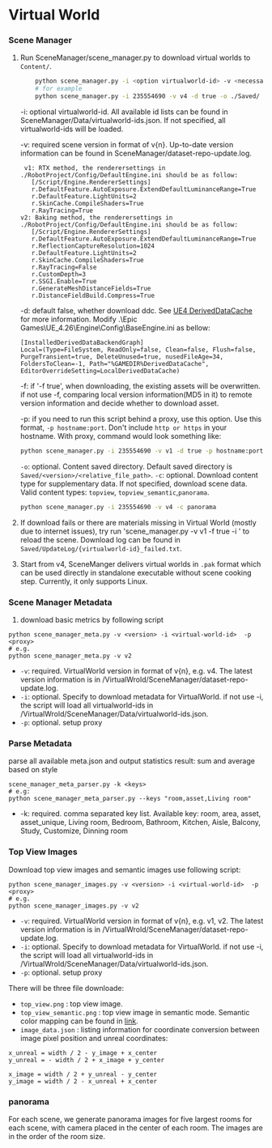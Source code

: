 
# Virtual World

### Scene Manager

1. Run SceneManager/scene_manager.py to download virtual worlds to `Content/`.

	```bash
        python scene_manager.py -i <option virtualworld-id> -v <necessary version-info> -d <option is_download_ddc> -p <proxy_host:proxy_port> -o <ouputDir>
        # for example
        python scene_manager.py -i 235554690 -v v4 -d true -o ./Saved/
	```

   -i: optional virtualworld-id. All available id lists can be found in SceneManager/Data/virtualworld-ids.json. If not specified, all virtualworld-ids will be loaded.
   
   -v: required scene version in format of v{n}. Up-to-date version information can be found in SceneManager/dataset-repo-update.log.
   
   ```
	v1: RTX method, the renderersettings in ./RobotProject/Config/DefaultEngine.ini should be as follow:
      [/Script/Engine.RendererSettings]
      r.DefaultFeature.AutoExposure.ExtendDefaultLuminanceRange=True
      r.DefaultFeature.LightUnits=2
      r.SkinCache.CompileShaders=True
      r.RayTracing=True
   v2: Baking method, the renderersettings in ./RobotProject/Config/DefaultEngine.ini should be as follow:
      [/Script/Engine.RendererSettings]
      r.DefaultFeature.AutoExposure.ExtendDefaultLuminanceRange=True
      r.ReflectionCaptureResolution=1024
      r.DefaultFeature.LightUnits=2
      r.SkinCache.CompileShaders=True
      r.RayTracing=False
      r.CustomDepth=3
      r.SSGI.Enable=True
      r.GenerateMeshDistanceFields=True
      r.DistanceFieldBuild.Compress=True
	```
   
   -d: default false, whether download ddc. See [UE4 DerivedDataCache](https://docs.unrealengine.com/4.26/en-US/ProductionPipelines/DerivedDataCache/) for more information.  Modify .\Epic Games\UE_4.26\Engine\Config\BaseEngine.ini as bellow:

	```
	[InstalledDerivedDataBackendGraph]
	Local=(Type=FileSystem, ReadOnly=false, Clean=false, Flush=false, PurgeTransient=true, DeleteUnused=true, nusedFileAge=34, FoldersToClean=-1, Path="%GAMEDIR%DerivedDataCache", EditorOverrideSetting=LocalDerivedDataCache)
	```

   -f: if '-f true', when downloading, the existing assets will be overwritten. if not use -f, comparing local version information(MD5 in it) to remote version information and decide whether to download asset.

   -p: if you need to run this script behind a proxy, use this option. Use this format, `-p hostname:port`. Don't include `http or https` in your hostname.
	With proxy, command would look something like:
	```bash
	python scene_manager.py -i 235554690 -v v1 -d true -p hostname:port

	```
   `-o`: optional. Content saved directory. Default saved directory is `Saved/<version>/<relative_file_path>`.
   `-c`: optional. Download content type for supplementary data. If not specified, download scene data. Valid content types: `topview`, `topview_semantic`,`panorama`.
   ```bash
   python scene_manager.py -i 235554690 -v v4 -c panorama
   ```

2. If download fails or there are materials missing in Virtual World (mostly due to internet issues), try run 'scene_manager.py -v v1 -f true -i <virtualworld-id>' to reload the scene. Download log can be found in `Saved/UpdateLog/{virtualworld-id}_failed.txt`.
3. Start from v4, SceneManger delivers virtual worlds in `.pak` format which can be used directly in standalone executable without scene cooking step. Currently, it only supports Linux.

### Scene Manager Metadata
1. download basic metrics by following script
```
python scene_manager_meta.py -v <version> -i <virtual-world-id>  -p <proxy>
# e.g.
python scene_manager_meta.py -v v2
```
* `-v`: required. VirtualWorld version in format of v{n}, e.g. v4. The latest version information is in /VirtualWrold/SceneManager/dataset-repo-update.log.  
* `-i`: optional. Specify to download metadata for VirtualWorld. if not use -i, the script will load all virtualworld-ids in /VirtualWrold/SceneManager/Data/virtualworld-ids.json.
* `-p`: optional. setup proxy

### Parse Metadata
parse all available meta.json and output statistics result: sum and average based on style
```
scene_manager_meta_parser.py -k <keys>
# e.g: 
python scene_manager_meta_parser.py --keys "room,asset,Living room"
 ```

* -k: required. comma separated key list. Available key: 
 room, area, asset, asset_unique, Living room, Bedroom, Bathroom, Kitchen, Aisle, Balcony, Study, Customize, Dinning room	

### Top View Images

Download top view images and semantic images use following script:

```
python scene_manager_images.py -v <version> -i <virtual-world-id>  -p <proxy>
# e.g.
python scene_manager_images.py -v v2
```

* `-v`: required. VirtualWorld version in format of v{n}, e.g. v1, v2. The latest version information is in
  /VirtualWrold/SceneManager/dataset-repo-update.log.
* `-i`: optional. Specify to download metadata for VirtualWorld. if not use -i, the script will load all
  virtualworld-ids in /VirtualWrold/SceneManager/Data/virtualworld-ids.json.
* `-p`: optional. setup proxy

There will be three file downloade:
* `top_view.png` : top view image.
* `top_view_semantic.png` : top view image in semantic mode. Semantic color mapping can be found in [link](https://docs.google.com/spreadsheets/d/1dtWZOmYr40xc2fasLo63aJB1KFXmuWoDXGafoAJHf6U/edit#gid=1058311551).
* `image_data.json` : listing information for coordinate conversion between image pixel position and unreal coordinates:

```
x_unreal = width / 2 - y_image + x_center
y_unreal = - width / 2 + x_image + y_center

x_image = width / 2 + y_unreal - y_center
y_image = width / 2 - x_unreal + x_center
```

### panorama
For each scene, we generate panorama images for five largest rooms for each scene, with camera placed in the center of each room. The images are in the order of the room size.